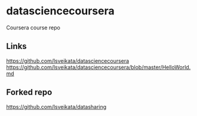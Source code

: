 # datasciencecoursera
Coursera course repo

## Links
https://github.com/lsveikata/datasciencecoursera
https://github.com/lsveikata/datasciencecoursera/blob/master/HelloWorld.md

## Forked repo
https://github.com/lsveikata/datasharing
